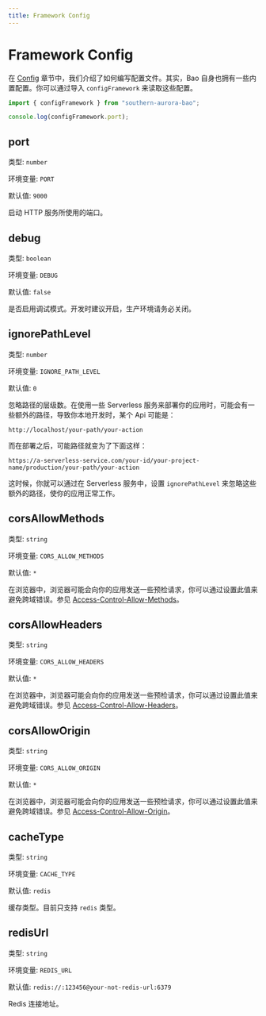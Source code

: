 ```yaml
---
title: Framework Config
---
```


# Framework Config

在 [Config](/markdown/docs/config.md) 章节中，我们介绍了如何编写配置文件。其实，Bao 自身也拥有一些内置配置。你可以通过导入 `configFramework` 来读取这些配置。

```ts
import { configFramework } from "southern-aurora-bao";

console.log(configFramework.port);
```

## port

类型: `number`

环境变量: `PORT`

默认值: `9000`

启动 HTTP 服务所使用的端口。

## debug

类型: `boolean`

环境变量: `DEBUG`

默认值: `false`

是否启用调试模式。开发时建议开启，生产环境请务必关闭。

## ignorePathLevel

类型: `number`

环境变量: `IGNORE_PATH_LEVEL`

默认值: `0`

忽略路径的层级数。在使用一些 Serverless 服务来部署你的应用时，可能会有一些额外的路径，导致你本地开发时，某个 Api 可能是：

```
http://localhost/your-path/your-action
```

而在部署之后，可能路径就变为了下面这样：

```
https://a-serverless-service.com/your-id/your-project-name/production/your-path/your-action
```

这时候，你就可以通过在 Serverless 服务中，设置 `ignorePathLevel` 来忽略这些额外的路径，使你的应用正常工作。

## corsAllowMethods

类型: `string`

环境变量: `CORS_ALLOW_METHODS`

默认值: `*`

在浏览器中，浏览器可能会向你的应用发送一些预检请求，你可以通过设置此值来避免跨域错误。参见 [Access-Control-Allow-Methods](https://developer.mozilla.org/en-US/markdown/docs/Web/HTTP/Headers/Access-Control-Allow-Methods)。

## corsAllowHeaders

类型: `string`

环境变量: `CORS_ALLOW_HEADERS`

默认值: `*`

在浏览器中，浏览器可能会向你的应用发送一些预检请求，你可以通过设置此值来避免跨域错误。参见 [Access-Control-Allow-Headers](https://developer.mozilla.org/en-US/markdown/docs/Web/HTTP/Headers/Access-Control-Allow-Headers)。

## corsAllowOrigin

类型: `string`

环境变量: `CORS_ALLOW_ORIGIN`

默认值: `*`

在浏览器中，浏览器可能会向你的应用发送一些预检请求，你可以通过设置此值来避免跨域错误。参见 [Access-Control-Allow-Origin](https://developer.mozilla.org/en-US/markdown/docs/Web/HTTP/Headers/Access-Control-Allow-Origin)。

## cacheType

类型: `string`

环境变量: `CACHE_TYPE`

默认值: `redis`

缓存类型。目前只支持 `redis` 类型。

## redisUrl

类型: `string`

环境变量: `REDIS_URL`

默认值: `redis://:123456@your-not-redis-url:6379`

Redis 连接地址。
